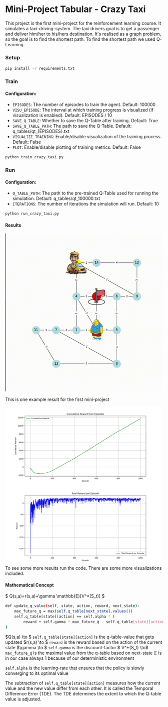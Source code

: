 # Mini-Project Tabular - Crazy Taxi
This project is the first mini-project for the reinforcement learning course. It simulates a taxi-driving-system. The taxi drivers goal is to get a passenger and deliver him/her to his/hers destination. It's realised as a graph problem, so the goal is to find the shortest path. To find the shortest path we used Q-Learning. 

### Setup
```bash
pip install -r requirements.txt
```

### Train

#### Configuration:
- `EPISODES`: The number of episodes to train the agent. Default: 100000
- `VISU_EPISODE`: The interval at which training progress is visualized (if visualization is enabled). Default: EPISODES / 10
- `SAVE_Q_TABLE`: Whether to save the Q-Table after training. Default: True
- `SAVE_Q_TABLE_PATH`: The path to save the Q-Table. Default: q_tables/qt_{EPISODES}.txt
- `VISUALIZE_TRAINING`: Enable/disable visualization of the training process. Default: False
- `PLOT`: Enable/disable plotting of training metrics. Default: False

```bash
python train_crazy_taxi.py
```

### Run
#### Configuration:
- `Q_TABLE_PATH`: The path to the pre-trained Q-Table used for running the simulation. Default: q_tables/qt_100000.txt
- `ITERATIONS`: The number of iterations the simulation will run. Default: 10

```bash
python run_crazy_taxi.py
```

#### Results
![crazy taxi](assets/visu.gif)

This is one example result for the first mini-project
<div>
    <img src="/tabular/plots/cumulative_reward_plot.png" alt="First Result" width="500">
    <img src="/tabular/plots/total_reward_plot.png" alt="First Result" width="500">
</div>
To see some more results run the code. There are some more visualizations included.

#### Mathematical Concept
$ Q(s,a)=r(s,a)+\gamma \mathbb{E}[V^*(S_t)] $

```bash
def update_q_value(self, state, action, reward, next_state):
    max_future_q = max(self.q_table[next_state].values())
    self.q_table[state][action] += self.alpha * (
        reward + self.gamma * max_future_q - self.q_table[state][action]
)
```
$Q(s,a) \to $ ``` self.q_table[state][action] ``` is the q-table-value that gets updated
$r(s,a) \to $ ``` reward ``` is the reward based on the action of the current state
$\gamma \to $ ``` self.gamma ``` is the discount-factor 
$ V^*(S_t) \to$ ```max_future_q``` is the maximal value from the q-table based on next-state 
$\mathbb{E}$ is in our case always 1 because of our deterministic environment  

```self.alpha``` is the learning-rate that ensures that the policy is slowly converging to its optimal value

The subtraction of ```self.q_table[state][action]``` measures how the current value and the new value differ from each other. It is called the Temporal Difference Error (TDE). The TDE determines the extent to which the Q-table value is adjusted.